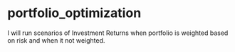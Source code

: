# portfolio_optimization
I will run scenarios of Investment Returns when portfolio is weighted based on risk and when it not weighted.
